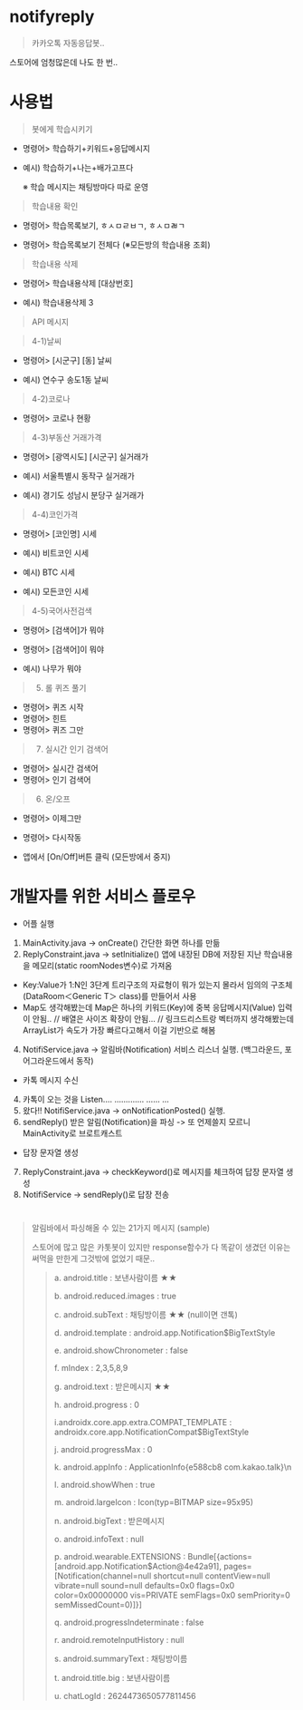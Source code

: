 # notifyreply

>카카오톡 자동응답봇.. 



스토어에 엄청많은데 나도 한 번..







# 사용법

> 봇에게 학습시키기 

- 명령어> 학습하기+키워드+응답메시지 

- 예시) 학습하기+나는+배가고프다 

  ※ 학습 메시지는 채팅방마다 따로 운영 
 
 
 
 
 
> 학습내용 확인 

- 명령어> 학습목록보기, ㅎㅅㅁㄹㅂㄱ, ㅎㅅㅁㄼㄱ 

- 명령어> 학습목록보기 전체다   (※모든방의 학습내용 조회) 




> 학습내용 삭제 

- 명령어> 학습내용삭제 [대상번호] 

- 예시) 학습내용삭제 3 




> API 메시지 

>4-1)날씨 

- 명령어> [시군구] [동] 날씨 

- 예시) 연수구 송도1동 날씨 




>4-2)코로나  

- 명령어> 코로나 현황 




>4-3)부동산 거래가격 

- 명령어> [광역시도] [시군구] 실거래가 

- 예시) 서울특별시 동작구 실거래가 

- 예시) 경기도 성남시 분당구 실거래가 




>4-4)코인가격 

- 명령어> [코인명] 시세 

- 예시) 비트코인 시세 

- 예시) BTC 시세 

- 예시) 모든코인 시세 




>4-5)국어사전검색 

- 명령어> [검색어]가 뭐야 

- 명령어> [검색어]이 뭐야 

- 예시) 나무가 뭐야 




>5. 롤 퀴즈 풀기 

- 명령어> 퀴즈 시작
- 명령어> 힌트
- 명령어> 퀴즈 그만




>7. 실시간 인기 검색어

- 명령어> 실시간 검색어
- 명령어> 인기 검색어




>6. 온/오프 

- 명령어> 이제그만 

- 명령어> 다시작동 

- 앱에서 [On/Off]버튼 클릭 (모든방에서 중지) 


# 개발자를 위한 서비스 플로우
- 어플 실행
 1. MainActivity.java -> onCreate() 간단한 화면 하나를 만듦
 2. ReplyConstraint.java -> setInitialize() 앱에 내장된 DB에 저장된 지난 학습내용을 메모리(static roomNodes변수)로 가져옴
- Key:Value가 1:N인 3단계 트리구조의 자료형이 뭐가 있는지 몰라서 임의의 구조체(DataRoom＜Generic T＞ class)를 만들어서 사용
- Map도 생각해봤는데 Map은 하나의 키워드(Key)에 중복 응답메시지(Value) 입력이 안됨.. // 배열은 사이즈 확장이 안됨... // 링크드리스트랑 벡터까지 생각해봤는데 ArrayList가 속도가 가장 빠르다고해서 이걸 기반으로 해봄
 4. NotifiService.java -> 알림바(Notification) 서비스 리스너 실행. (백그라운드, 포어그라운드에서 동작)
- 카톡 메시지 수신
 4. 카톡이 오는 것을 Listen.... ............. ...... ...
 5. 왔다!! NotifiService.java -> onNotificationPosted() 실행.
 6. sendReply() 받은 알림(Notification)을 파싱 -> 또 언제쓸지 모르니 MainActivity로 브로트캐스트
- 답장 문자열 생성
 7. ReplyConstraint.java ->  checkKeyword()로 메시지를 체크하여 답장 문자열 생성
 8. NotifiService -> sendReply()로 답장 전송 


# 
> 알림바에서 파싱해올 수 있는 21가지 메시지 (sample)
> 
> 스토어에 많고 많은 카톳봇이 있지만 response함수가 다 똑같이 생겼던 이유는 써먹을 만한게 그것밖에 없었기 때문.. 
 >>a. android.title : 보낸사람이름 ★★
 >>
 >>b. android.reduced.images : true
 >>
 >>c. android.subText : 채팅방이름 ★★ (null이면 갠톡)
 >>
 >>d. android.template : android.app.Notification$BigTextStyle
 >>
 >>e. android.showChronometer : false
 >>
 >>f. mIndex : 2,3,5,8,9
 >>
 >>g. android.text : 받은메시지 ★★
 >>
 >>h. android.progress : 0
 >>
 >>i.androidx.core.app.extra.COMPAT_TEMPLATE : androidx.core.app.NotificationCompat$BigTextStyle
 >>
 >>j. android.progressMax : 0
 >>
 >>k. android.appInfo : ApplicationInfo{e588cb8 com.kakao.talk}\n
 >>
 >>l. android.showWhen : true
 >>
 >>m. android.largeIcon : Icon(typ=BITMAP size=95x95)
 >>
 >>n. android.bigText : 받은메시지
 >>
 >>o. android.infoText : null
 >>
 >>p. android.wearable.EXTENSIONS : Bundle[{actions=[android.app.Notification$Action@4e42a91], pages=[Notification(channel=null shortcut=null contentView=null vibrate=null sound=null defaults=0x0 flags=0x0 color=0x00000000 vis=PRIVATE semFlags=0x0 semPriority=0 semMissedCount=0)]}]
 >>
 >>q. android.progressIndeterminate : false
 >>
 >>r. android.remoteInputHistory : null
 >>
 >>s. android.summaryText : 채팅방이름
 >>
 >>t. android.title.big : 보낸사람이름
 >>
 >>u. chatLogId : 2624473650577811456
 >>

